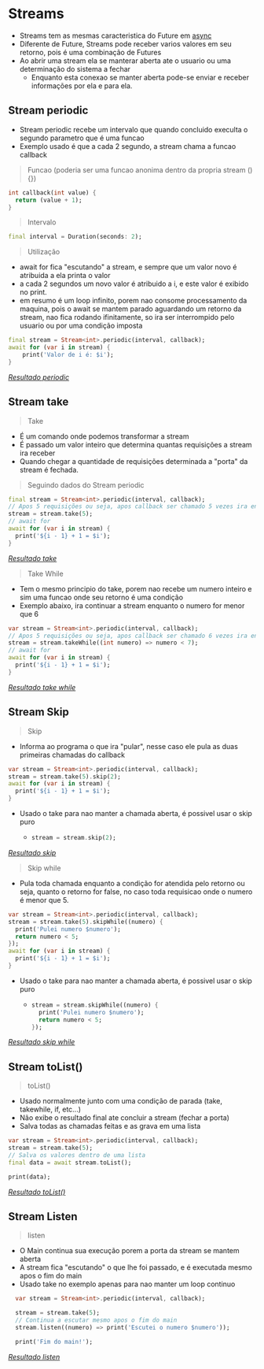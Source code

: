 # Streams
- Streams tem as mesmas caracteristica do Future em [async](./Async.md)
- Diferente de Future, Streams pode receber varios valores em seu retorno, pois é uma combinação de Futures
- Ao abrir uma stream ela se manterar aberta ate o usuario ou uma determinação do sistema a fechar
    - Enquanto esta conexao se manter aberta pode-se enviar e receber informações por ela e para ela.
## Stream periodic
- Stream periodic recebe um intervalo que quando concluido execulta o segundo parametro que é uma funcao
- Exemplo usado é que a cada 2 segundo, a stream chama a funcao callback
>Funcao (poderia ser uma funcao anonima dentro da propria stream (){})
```dart
int callback(int value) {
  return (value + 1);
}
```
>Intervalo
```dart
final interval = Duration(seconds: 2);
```
>Utilização 
- await for fica "escutando" a stream, e sempre que um valor novo é atribuida a ela printa o valor
- a cada 2 segundos um novo valor é atribuido a i, e este valor é exibido no print.
- em resumo é um loop infinito, porem nao consome processamento da maquina, pois o await se mantem parado aguardando um retorno da stream, nao fica rodando ifinitamente, so ira ser interrompido pelo usuario ou por uma condição imposta
```dart
final stream = Stream<int>.periodic(interval, callback);
await for (var i in stream) {
    print('Valor de i é: $i');
}
```
<i>[Resultado periodic](../Img/periodic.png)</i>

## Stream take
>Take 
- É um comando onde podemos transformar a stream
- É passado um valor inteiro que determina quantas requisições a stream ira receber
- Quando chegar a quantidade de requisições determinada a "porta" da stream é fechada.
>Seguindo dados do Stream periodic
```dart
final stream = Stream<int>.periodic(interval, callback);
// Apos 5 requisições ou seja, apos callback ser chamado 5 vezes ira encerrar a stream
stream = stream.take(5);
// await for
await for (var i in stream) {
  print('${i - 1} + 1 = $i');
}
```
<i>[Resultado take](../Img/take.png)</i>

>Take While 
- Tem o mesmo principio do take, porem nao recebe um numero inteiro e sim uma funcao onde seu retorno é uma condição
- Exemplo abaixo, ira continuar a stream enquanto o numero for menor que 6
```dart
var stream = Stream<int>.periodic(interval, callback);
// Apos 5 requisições ou seja, apos callback ser chamado 6 vezes ira encerrar a stream, pois a proxima seria igual/maior que 7
stream = stream.takeWhile((int numero) => numero < 7);
// await for
await for (var i in stream) {
  print('${i - 1} + 1 = $i');
}
```
<i>[Resultado take while](../Img/take_while.png)</i>

## Stream Skip
>Skip
- Informa ao programa o que ira "pular", nesse caso ele pula as duas primeiras chamadas do callback
```dart
var stream = Stream<int>.periodic(interval, callback);
stream = stream.take(5).skip(2); 
await for (var i in stream) {
  print('${i - 1} + 1 = $i');
}
  ```
- Usado o take para nao manter a chamada aberta, é possivel usar o skip puro
  - ```dart
    stream = stream.skip(2); 
    ```
<i>[Resultado skip](../Img/skip.png)</i>

>Skip while
- Pula toda chamada enquanto a condição for atendida pelo retorno ou seja, quanto o retorno for false, no caso toda requisicao onde o numero é menor que 5.
```dart
var stream = Stream<int>.periodic(interval, callback);
stream = stream.take(5).skipWhile((numero) {
  print('Pulei numero $numero');
  return numero < 5;
});
await for (var i in stream) {
  print('${i - 1} + 1 = $i');
}
```
- Usado o take para nao manter a chamada aberta, é possivel usar o skip puro
  - ```dart
    stream = stream.skipWhile((numero) {
      print('Pulei numero $numero');
      return numero < 5;
    });
    ```
<i>[Resultado skip while](../Img/skip_while.png)</i>

## Stream toList()
>toList()
- Usado normalmente junto com uma condição de parada (take, takewhile, if, etc...)
- Não exibe o resultado final ate concluir a stream (fechar a porta)
- Salva todas as chamadas feitas e as grava em uma lista
```dart
var stream = Stream<int>.periodic(interval, callback);
stream = stream.take(5);
// Salva os valores dentro de uma lista
final data = await stream.toList();

print(data);
```
<i>[Resultado toList()](../Img/stream_toList.png)</i>

## Stream Listen
>listen
- O Main continua sua execução porem a porta da stream se mantem aberta
- A stream fica "escutando" o que lhe foi passado, e é executada mesmo apos o fim do main
- Usado take no exemplo apenas para nao manter um loop continuo

```dart
  var stream = Stream<int>.periodic(interval, callback);

  stream = stream.take(5);
  // Continua a escutar mesmo apos o fim do main
  stream.listen((numero) => print('Escutei o numero $numero'));

  print('Fim do main!');
```
<i>[Resultado listen](../Img/listen.png)</i>



